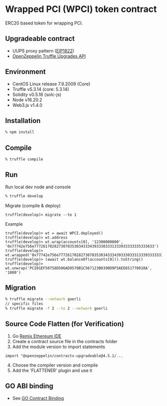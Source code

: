 # Wrapped PCI (WPCI) token contract

ERC20 based token for wrapping PCI.

## Upgradeable contract

- UUPS proxy pattern ([EIP1822](https://eips.ethereum.org/EIPS/eip-1822))
- [OpenZeppelin Truffle Upgrades API](https://docs.openzeppelin.com/upgrades-plugins/1.x/api-truffle-upgrades)


## Environment
- CentOS Linux release 7.9.2009 (Core)
- Truffle v5.3.14 (core: 5.3.14)
- Solidity v0.5.16 (solc-js)
- Node v16.20.2
- Web3.js v1.4.0


## Installation

```sh
% npm install
```

## Compile

```sh
% truffle compile
```

## Run 

Run local dev node and console
```sh
% truffle develop
```

Migrate (compile & deploy)
```
truffle(develop)> migrate --to 1
```

Example
```
truffle(develop)> wt = await WPCI.deployed()
truffle(develop)> wt.address
truffle(develop)> wt.wrap(accounts[0], '12300000000', '0x77742e756e777261702827307835303433343933303331333933333335333633')
truffle(develop)> wt.wrapped('0x77742e756e777261702827307835303433343933303331333933333335333633')
truffle(develop)> (await wt.balanceOf(accounts[0])).toString()
truffle(develop)> wt.unwrap('PCI01EF50758D506AD9570B1C567123B0390D9F5AEE651770018A', '1000')
```

## Migration
```sh
% truffle migrate --network goerli
// specific files
% truffle migrate -f 2 --to 2 --network goerli
```

## Source Code Flatten (for Verification)

1. Go [Remix Ethereum IDE](https://remix.ethereum.org/)
2. Create a contract source file in the contracts folder
3. Add the module version to import statements
```solidity
import "@openzeppelin/contracts-upgradeable@4.5.1/...
```
4. Choose the compiler version and compile
5. Add the 'FLATTENER' plugin and use it

## GO ABI binding

- See [GO Contract Binding](https://geth.ethereum.org/docs/dapp/native-bindings)